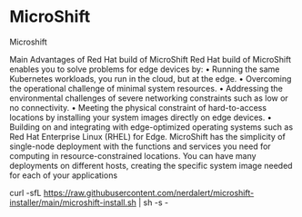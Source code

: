 # MicroShift
Microshift 


Main Advantages of Red Hat build of MicroShift
Red Hat build of MicroShift enables you to solve problems for edge devices by:
•	Running the same Kubernetes workloads, you run in the cloud, but at the edge.
•	Overcoming the operational challenge of minimal system resources.
•	Addressing the environmental challenges of severe networking constraints such as low or no connectivity.
•	Meeting the physical constraint of hard-to-access locations by installing your system images directly on edge devices.
•	Building on and integrating with edge-optimized operating systems such as Red Hat Enterprise Linux (RHEL) for Edge.
MicroShift has the simplicity of single-node deployment with the functions and services you need for computing in resource-constrained locations. You can have many deployments on different hosts, creating the specific system image needed for each of your applications

 curl -sfL https://raw.githubusercontent.com/nerdalert/microshift-installer/main/microshift-install.sh |  sh -s -
